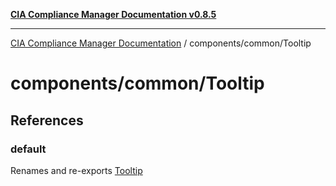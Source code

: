 [**CIA Compliance Manager Documentation v0.8.5**](../../../README.md)

***

[CIA Compliance Manager Documentation](../../../modules.md) / components/common/Tooltip

# components/common/Tooltip

## References

### default

Renames and re-exports [Tooltip](../variables/Tooltip.md)
